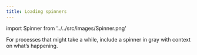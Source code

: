 ```yaml
---
title: Loading spinners
---
```

import Spinner from '../../src/images/Spinner.png'

For processes that might take a while, include a spinner in gray with context on what’s happening.

<img src={Spinner} alt="" />
